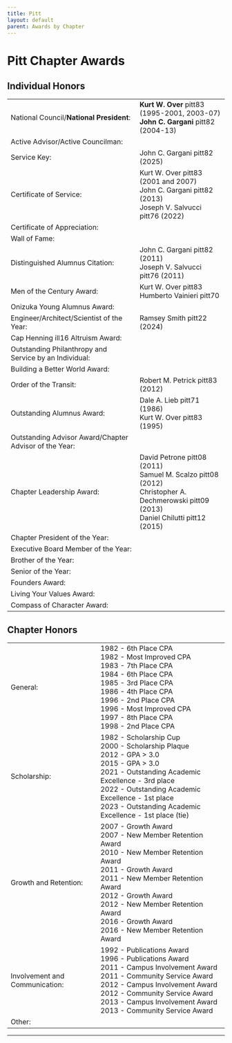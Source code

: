 ```yaml
---
title: Pitt
layout: default
parent: Awards by Chapter
---
```


<link rel="stylesheet" href="{{ '/assets/css/by_chapter.css' | relative_url }}">

# Pitt Chapter Awards

## Individual Honors

<table>
<tbody>

<tr>
<td>National Council/<b>National President</b>:</td>
<td><b>Kurt W. Over</b>  pitt83 (1995-2001, 2003-07)
<br><b>John C. Gargani</b> pitt82 (2004-13)
</td></tr>

<tr>
<td>Active Advisor/Active Councilman:</td>
<td>
</td></tr>

<tr>
<td>Service Key:</td>
<td>John C. Gargani pitt82 (2025)
</td></tr>

<tr>
<td>Certificate of Service:</td>
<td>Kurt W. Over pitt83 (2001 and 2007)
<br>John C. Gargani pitt82 (2013)
<br>Joseph V. Salvucci pitt76 (2022)
</td></tr>

<tr>
<td>Certificate of Appreciation:</td>
<td>
</td></tr>

<tr>
<td>Wall of Fame:</td>
<td>
</td></tr>

<tr>
<td>Distinguished Alumnus Citation:</td>
<td>John C. Gargani pitt82 (2011)
<br>Joseph V. Salvucci pitt76 (2011)
</td></tr>

<tr>
<td>Men of the Century Award:</td>
<td>Kurt W. Over pitt83
<br>Humberto Vainieri pitt70
</td></tr>

<tr>
<td>Onizuka Young Alumnus Award:</td>
<td>
</td></tr>

<tr>
<td>Engineer/Architect/Scientist of the Year:</td>
<td>Ramsey Smith pitt22 (2024)
</td></tr>

<tr>
<td>Cap Henning ill16 Altruism Award:</td>
<td>
</td></tr>

<tr>
<td>Outstanding Philanthropy and Service by an Individual:</td>
<td>
</td></tr>

<tr>
<td>Building a Better World Award:</td>
<td>
</td></tr>
<tr>

<td>Order of the Transit:</td>
<td>Robert M. Petrick pitt83 (2012)
</td></tr>

<tr>
<td>Outstanding Alumnus Award:</td>
<td>Dale A. Lieb pitt71 (1986)
<br>Kurt W. Over pitt83 (1995)
</td></tr>

<tr>
<td>Outstanding Advisor Award/Chapter Advisor of the Year:</td>
<td>
</td></tr>

<tr>
<td>Chapter Leadership Award:</td>
<td>David Petrone pitt08 (2011)
<br>Samuel M. Scalzo pitt08 (2012)
<br>Christopher A. Dechmerowski pitt09 (2013)
<br>Daniel Chilutti pitt12 (2015)
</td></tr>

<tr>
<td>Chapter President of the Year:</td>
<td>
</td></tr>

<tr>
<td>Executive Board Member of the Year:</td>
<td>
</td></tr>

<tr>
<td>Brother of the Year:</td>
<td>
</td></tr>

<tr>
<td>Senior of the Year:</td>
<td>
</td></tr>

<tr>
<td>Founders Award:</td>
<td>
</td></tr>

<tr>
<td>Living Your Values Award:</td>
<td>
</td></tr>

<tr>
<td>Compass of Character Award:</td>
<td>
</td></tr>

</tbody>
</table>

## Chapter Honors

<table>
<tbody>

<tr>
<td>General:</td>
<td>1982 - 6th Place CPA
<br>1982 - Most Improved CPA
<br>1983 - 7th Place CPA
<br>1984 - 6th Place CPA
<br>1985 - 3rd Place CPA
<br>1986 - 4th Place CPA
<br>1996 - 2nd Place CPA
<br>1996 - Most Improved CPA
<br>1997 - 8th Place CPA
<br>1998 - 2nd Place CPA
</td></tr>

<tr>
<td>Scholarship:</td>
<td>1982 - Scholarship Cup
<br>2000 - Scholarship Plaque
<br>2012 - GPA > 3.0
<br>2015 - GPA > 3.0
<br>2021 - Outstanding Academic Excellence - 3rd place
<br>2022 - Outstanding Academic Excellence - 1st place
<br>2023 - Outstanding Academic Excellence - 1st place (tie)

</td></tr>

<tr>
<td>Growth and Retention:</td>
<td>2007 - Growth Award
<br>2007 - New Member Retention Award
<br>2010 - New Member Retention Award
<br>2011 - Growth Award
<br>2011 - New Member Retention Award
<br>2012 - Growth Award
<br>2012 - New Member Retention Award
<br>2016 - Growth Award
<br>2016 - New Member Retention Award
</td></tr>

<tr>
<td>Involvement and Communication:</td>
<td>1992 - Publications Award
<br>1996 - Publications Award
<br>2011 - Campus Involvement Award
<br>2011 - Community Service Award
<br>2012 - Campus Involvement Award
<br>2012 - Community Service Award
<br>2013 - Campus Involvement Award
<br>2013 - Community Service Award
</td></tr>

<tr>
<td>Other:</td>
<td>
</td></tr>

</tbody>
</table>

---
